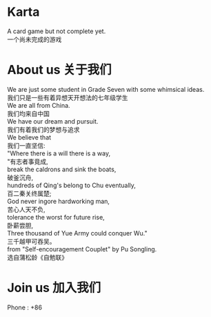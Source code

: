 # Karta
A card game but not complete yet.\
一个尚未完成的游戏
# About us 关于我们 
We are just some student in Grade Seven with some whimsical ideas.\
我们只是一些有着异想天开想法的七年级学生\
We are all from China.\
我们均来自中国\
We have our dream and pursuit.\
我们有着我们的梦想与追求\
We believe that \
我们一直坚信:\
"Where there is a will there is a way,\
"有志者事竟成,\
break the caldrons and sink the boats, \
破釜沉舟,\
hundreds of Qing's belong to Chu eventually, \
百二秦关终属楚;\
God never ingore hardworking man, \
苦心人天不负,\
tolerance the worst for future rise, \
卧薪尝胆,\
Three thousand of Yue Army could conquer Wu." \
三千越甲可吞吴。\
from "Self-encouragement Couplet" by Pu Songling.\
选自蒲松龄《自勉联》
# Join us 加入我们
Phone : +86 
